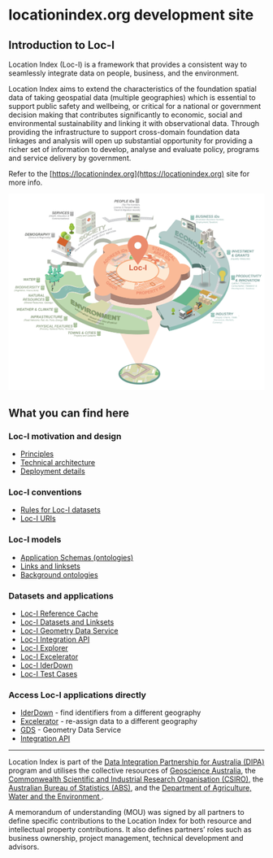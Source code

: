 # locationindex.org development site

## Introduction to Loc-I

Location Index (Loc-I) is a framework that provides a consistent way to seamlessly integrate data on people, business, and the environment.

Location Index aims to extend the characteristics of the foundation spatial data of taking geospatial data (multiple geographies) which is essential to support public safety and wellbeing, or critical for a national or government decision making that contributes significantly to economic, social and environmental sustainability and linking it with observational data. Through providing the infrastructure to support cross-domain foundation data linkages and analysis will open up substantial opportunity for providing a richer set of information to develop, analyse and evaluate policy, programs and service delivery by government.

Refer to the [https://locationindex.org](https://locationindex.org) site for more info.

![Location Index](images/lociDiagram.png "Location Index")

## What you can find here
### Loc-I motivation and design  
* [Principles](principles.md)
* [Technical architecture](technical_architecture.md)
* [Deployment details](deployment.md)
### Loc-I conventions
* [Rules for Loc-I datasets](loci-datasets.md)
* [Loc-I URIs](URI-conventions.md)
### Loc-I models 
* [Application Schemas (ontologies)](loci-ontologies.md)
* [Links and linksets](link-statements.md)
* [Background ontologies](models.md)
### Datasets and applications
* [Loc-I Reference Cache](ref-cache.md)
* [Loc-I Datasets and Linksets](data.md)
* [Loc-I Geometry Data Service](geometry-data-service.md)
* [Loc-I Integration API](integration-api.md)
* [Loc-I Explorer](explorer.md)
* [Loc-I Excelerator](excelerator.md)
* [Loc-I IderDown](iderDown.md)
* [Loc-I Test Cases](https://github.com/CSIRO-enviro-informatics/loci-testdata/wiki)
### Access Loc-I applications directly
* [IderDown](http://loci.cat/iderDown) - find identifiers from a different geography
* [Excelerator](https://excelerator.loci.cat/) - re-assign data to a different geography
* [GDS](https://gds.loci.cat/api/doc/) - Geometry Data Service
* [Integration API](https://api2.loci.cat/api/v1/doc)

--- 

Location Index is part of the [Data Integration Partnership for Australia (DIPA)](https://pmc.gov.au/public-data/data-integration-partnership-australia) program and utilises the collective resources of [Geoscience Australia](https://ga.gov.au), the [Commonwealth Scientific and Industrial Research Organisation (CSIRO)](https://csiro.au), the [Australian Bureau of Statistics (ABS)](https://abs.gov.au), and the [Department of Agriculture, Water and the Environment ](https://environment.gov.au).

A memorandum of understanding (MOU) was signed by all partners to define specific contributions to the Location Index for both resource and intellectual property contributions. It also defines partnersʼ roles such as business ownership, project management, technical development and advisors.
